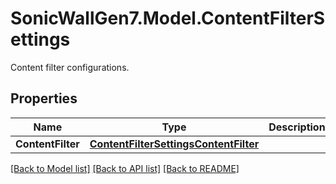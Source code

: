# SonicWallGen7.Model.ContentFilterSettings
Content filter configurations.

## Properties

Name | Type | Description | Notes
------------ | ------------- | ------------- | -------------
**ContentFilter** | [**ContentFilterSettingsContentFilter**](ContentFilterSettingsContentFilter.md) |  | [optional] 

[[Back to Model list]](../README.md#documentation-for-models) [[Back to API list]](../README.md#documentation-for-api-endpoints) [[Back to README]](../README.md)

